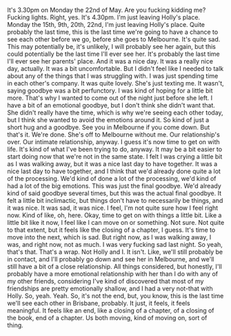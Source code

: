 ﻿It's 3.30pm on Monday the 22nd of May.
Are you fucking kidding me?
Fucking lights.
Right, yes. It's 4.30pm. I'm just leaving Holly's place.
Monday the 15th, 9th, 20th, 22nd, I'm just leaving Holly's place.
Quite probably the last time, this is the last time we're going to have a chance to see each other before we go, before she goes to Melbourne.
It's quite sad. This may potentially be, it's unlikely, I will probably see her again, but this could potentially be the last time I'll ever see her.
It's probably the last time I'll ever see her parents' place.
And it was a nice day. It was a really nice day, actually. It was a bit uncomfortable.
But I didn't feel like I needed to talk about any of the things that I was struggling with.
I was just spending time in each other's company. It was quite lovely.
She's just texting me.
It wasn't, saying goodbye was a bit perfunctory. I was kind of hoping for a little bit more. That's why I wanted to come out of the night just before she left.
I have a bit of an emotional goodbye, but I don't think she didn't want that. She didn't really have the time, which is why we're seeing each other today, but I think she wanted to avoid the emotions around it.
So kind of just a short hug and a goodbye. See you in Melbourne if you come down.
But that's it. We're done. She's off to Melbourne without me. Our relationship's over. Our intimate relationship, anyway.
I guess it's now time to get on with life. It's kind of what I've been trying to do, anyway. It may be a bit easier to start doing now that we're not in the same state.
I felt I was crying a little bit as I was walking away, but it was a nice last day to have together.
It was a nice last day to have together, and I think that we'd already done quite a lot of the processing.
We'd kind of done a lot of the processing, we'd kind of had a lot of the big emotions. This was just the final goodbye. We'd already kind of said goodbye several times, but this was the actual final goodbye.
It felt a little bit inclimactic, but things don't have to necessarily be things, and it was nice. It was sad, it was nice. I feel, I'm not quite sure how I feel right now.
Kind of like, oh, here. Okay, time to get on with things a little bit. Like a little bit like it now, I feel like I can move on or something. Not sure. Not quite to that extent, but it feels like the closing of a chapter, I guess.
It's time to move into the next, which is sad. But right now, as I was walking away, I was, and right now, not as much. I was very fucking sad last night.
So yeah, that's that. That's a wrap. Not Holly and I. It isn't. Like, we'll still probably be in contact, and I'll probably go down and see her in Melbourne, and we'll still have a bit of a close relationship.
All things considered, but honestly, I'll probably have a more emotional relationship with her than I do with any of my other friends, considering I've kind of discovered that most of my friendships are pretty emotionally shallow, and I had a very not-that with Holly.
So, yeah.
Yeah.
So, it's not the end, but, you know, this is the last time we'll see each other in Brisbane, probably. It just, it feels, it feels meaningful. It feels like an end, like a closing of a chapter, of a closing of the book, end of a chapter.
Us both moving, kind of moving on, sort of thing.
